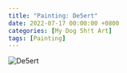 ```yaml
---
title: "Painting: De5ert"
date: 2022-07-17 00:00:00 +0800
categories: [My Dog 5h!t Art]
tags: [Painting]
---
```


![De5ert](../../assets/img/MyDogShitArt/Desert.png)

